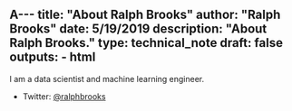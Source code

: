 A---
title: "About Ralph Brooks"
author: "Ralph Brooks"
date: 5/19/2019
description: "About Ralph Brooks."
type: technical_note
draft: false
outputs:
    - html
---

I am a data scientist and machine learning engineer.

-   Twitter: [@ralphbrooks](https://twitter.com/ralphbrooks)